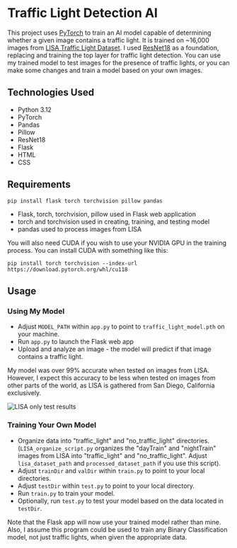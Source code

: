 # Traffic Light Detection AI
This project uses [PyTorch](https://pytorch.org/) to train an AI model capable of determining whether a given image contains a traffic light. It is trained on ~16,000 images from [LISA Traffic Light Dataset](https://www.kaggle.com/datasets/mbornoe/lisa-traffic-light-dataset). I used [ResNet18](https://pytorch.org/vision/main/models/resnet.html) as a foundation, replacing and training the top layer for traffic light detection. You can use my trained model to test images for the presence of traffic lights, or you can make some changes and train a model based on your own images.

## Technologies Used
- Python 3.12
- PyTorch
- Pandas
- Pillow
- ResNet18
- Flask
- HTML
- CSS

## Requirements
`pip install flask torch torchvision pillow pandas`<br/>

- Flask, torch, torchvision, pillow used in Flask web application
- torch and torchvision used in creating, training, and testing model
- pandas used to process images from LISA

You will also need CUDA if you wish to use your NVIDIA GPU in the training process. You can install CUDA with something like this:<br/>

`pip install torch torchvision --index-url https://download.pytorch.org/whl/cu118`

## Usage
### Using My Model
- Adjust `MODEL_PATH` within `app.py` to point to `traffic_light_model.pth` on your machine.
- Run `app.py` to launch the Flask web app
- Upload and analyze an image - the model will predict if that image contains a traffic light.<br/>

My model was over 99% accurate when tested on images from LISA. However, I expect this accuracy to be less when tested on images from other parts of the world, as LISA is gathered from San Diego, California exclusively.

![LISA only test results](https://github.com/user-attachments/assets/1079896d-19f2-4a7c-8907-e74b7756c33e)


### Training Your Own Model
- Organize data into "traffic_light" and "no_traffic_light" directories. (`LISA_organize_script.py` organizes the "dayTrain" and "nightTrain" images from LISA into "traffic_light" and "no_traffic_light". Adjust `lisa_dataset_path` and `processed_dataset_path` if you use this script).
- Adjust `trainDir` and `valDir` within `train.py` to point to your local directories.
- Adjust `testDir` within `test.py` to point to your local directory.
- Run `train.py` to train your model.
- Optionally, run `test.py` to test your model based on the data located in `testDir`.

Note that the Flask app will now use your trained model rather than mine. Also, I assume this program could be used to train any Binary Classification model, not just traffic lights, when given the appropriate data.
